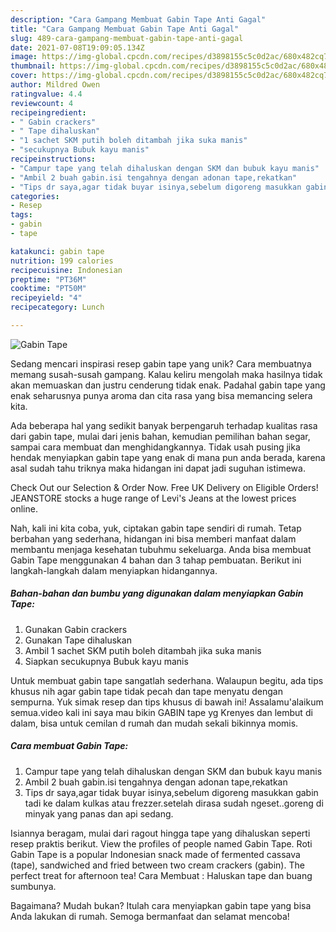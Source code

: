 ```yaml
---
description: "Cara Gampang Membuat Gabin Tape Anti Gagal"
title: "Cara Gampang Membuat Gabin Tape Anti Gagal"
slug: 489-cara-gampang-membuat-gabin-tape-anti-gagal
date: 2021-07-08T19:09:05.134Z
image: https://img-global.cpcdn.com/recipes/d3898155c5c0d2ac/680x482cq70/gabin-tape-foto-resep-utama.jpg
thumbnail: https://img-global.cpcdn.com/recipes/d3898155c5c0d2ac/680x482cq70/gabin-tape-foto-resep-utama.jpg
cover: https://img-global.cpcdn.com/recipes/d3898155c5c0d2ac/680x482cq70/gabin-tape-foto-resep-utama.jpg
author: Mildred Owen
ratingvalue: 4.4
reviewcount: 4
recipeingredient:
- " Gabin crackers"
- " Tape dihaluskan"
- "1 sachet SKM putih boleh ditambah jika suka manis"
- "secukupnya Bubuk kayu manis"
recipeinstructions:
- "Campur tape yang telah dihaluskan dengan SKM dan bubuk kayu manis"
- "Ambil 2 buah gabin.isi tengahnya dengan adonan tape,rekatkan"
- "Tips dr saya,agar tidak buyar isinya,sebelum digoreng masukkan gabin tadi ke dalam kulkas atau frezzer.setelah dirasa sudah ngeset..goreng di minyak yang panas dan api sedang."
categories:
- Resep
tags:
- gabin
- tape

katakunci: gabin tape 
nutrition: 199 calories
recipecuisine: Indonesian
preptime: "PT36M"
cooktime: "PT50M"
recipeyield: "4"
recipecategory: Lunch

---
```



![Gabin Tape](https://img-global.cpcdn.com/recipes/d3898155c5c0d2ac/680x482cq70/gabin-tape-foto-resep-utama.jpg)

Sedang mencari inspirasi resep gabin tape yang unik? Cara membuatnya memang susah-susah gampang. Kalau keliru mengolah maka hasilnya tidak akan memuaskan dan justru cenderung tidak enak. Padahal gabin tape yang enak seharusnya punya aroma dan cita rasa yang bisa memancing selera kita.

Ada beberapa hal yang sedikit banyak berpengaruh terhadap kualitas rasa dari gabin tape, mulai dari jenis bahan, kemudian pemilihan bahan segar, sampai cara membuat dan menghidangkannya. Tidak usah pusing jika hendak menyiapkan gabin tape yang enak di mana pun anda berada, karena asal sudah tahu triknya maka hidangan ini dapat jadi suguhan istimewa.

Check Out our Selection &amp; Order Now. Free UK Delivery on Eligible Orders! JEANSTORE stocks a huge range of Levi&#39;s Jeans at the lowest prices online.


Nah, kali ini kita coba, yuk, ciptakan gabin tape sendiri di rumah. Tetap berbahan yang sederhana, hidangan ini bisa memberi manfaat dalam membantu menjaga kesehatan tubuhmu sekeluarga. Anda bisa membuat Gabin Tape menggunakan 4 bahan dan 3 tahap pembuatan. Berikut ini langkah-langkah dalam menyiapkan hidangannya.

<!--inarticleads1-->

##### Bahan-bahan dan bumbu yang digunakan dalam menyiapkan Gabin Tape:

1. Gunakan  Gabin crackers
1. Gunakan  Tape dihaluskan
1. Ambil 1 sachet SKM putih boleh ditambah jika suka manis
1. Siapkan secukupnya Bubuk kayu manis


Untuk membuat gabin tape sangatlah sederhana. Walaupun begitu, ada tips khusus nih agar gabin tape tidak pecah dan tape menyatu dengan sempurna. Yuk simak resep dan tips khusus di bawah ini! Assalamu&#39;alaikum semua.video kali ini saya mau bikin GABIN tape yg Krenyes dan lembut di dalam, bisa untuk cemilan d rumah dan mudah sekali bikinnya momis. 

<!--inarticleads2-->

##### Cara membuat Gabin Tape:

1. Campur tape yang telah dihaluskan dengan SKM dan bubuk kayu manis
1. Ambil 2 buah gabin.isi tengahnya dengan adonan tape,rekatkan
1. Tips dr saya,agar tidak buyar isinya,sebelum digoreng masukkan gabin tadi ke dalam kulkas atau frezzer.setelah dirasa sudah ngeset..goreng di minyak yang panas dan api sedang.


Isiannya beragam, mulai dari ragout hingga tape yang dihaluskan seperti resep praktis berikut. View the profiles of people named Gabin Tape. Roti Gabin Tape is a popular Indonesian snack made of fermented cassava (tape), sandwiched and fried between two cream crackers (gabin). The perfect treat for afternoon tea! Cara Membuat : Haluskan tape dan buang sumbunya. 

Bagaimana? Mudah bukan? Itulah cara menyiapkan gabin tape yang bisa Anda lakukan di rumah. Semoga bermanfaat dan selamat mencoba!
